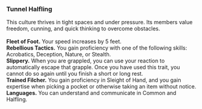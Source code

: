 ### Tunnel Halfling

This culture thrives in tight spaces and under pressure.
Its members value freedom, cunning, and quick thinking to overcome obstacles.
\
\
**Fleet of Foot.**
Your speed increases by 5 feet.
\
**Rebellious Tactics.**
You gain proficiency with one of the following skills: Acrobatics, Deception, Nature, or Stealth.
\
**Slippery.**
When you are grappled, you can use your reaction to automatically escape that grapple.
Once you have used this trait, you cannot do so again until you finish a short or long rest.
\
**Trained Filcher.**
You gain proficiency in Sleight of Hand, and you gain expertise when picking a pocket or otherwise taking an item without notice.
\
**Languages.**
You can understand and communicate in Common and Halfling.

